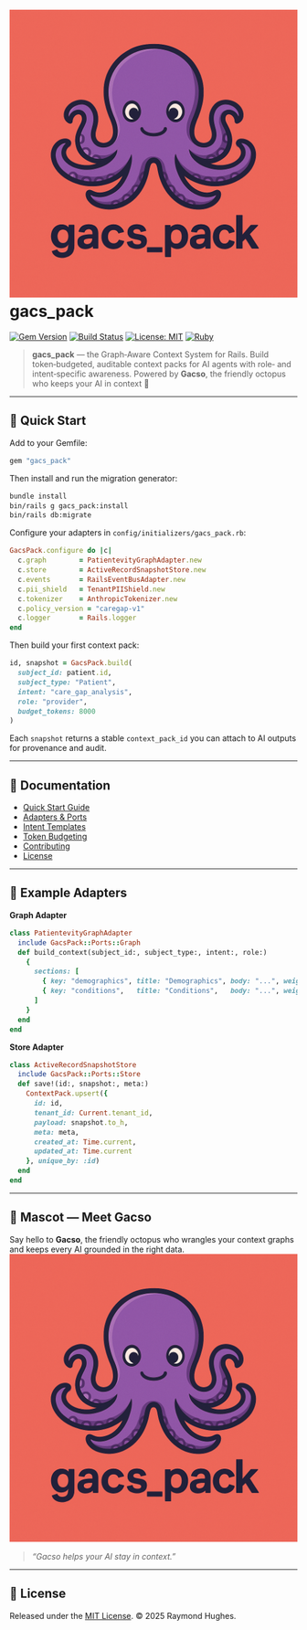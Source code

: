 # ![Gacso Logo](lib/gacso.png) gacs_pack

[![Gem Version](https://badge.fury.io/rb/gacs_pack.svg)](https://badge.fury.io/rb/gacs_pack)
[![Build Status](https://github.com/raycifer/gacs_pack/actions/workflows/ci.yml/badge.svg)](https://github.com/raycifer/gacs_pack/actions)
[![License: MIT](https://img.shields.io/badge/License-MIT-yellow.svg)](https://opensource.org/licenses/MIT)
[![Ruby](https://img.shields.io/badge/Ruby-%3E%3D%203.1-red)](https://www.ruby-lang.org/en/)

> **gacs_pack** — the Graph‑Aware Context System for Rails.
> Build token‑budgeted, auditable context packs for AI agents with role‑ and intent‑specific awareness.
> Powered by **Gacso**, the friendly octopus who keeps your AI in context 🐙

---

## 🚀 Quick Start

Add to your Gemfile:

```ruby
gem "gacs_pack"
```

Then install and run the migration generator:

```bash
bundle install
bin/rails g gacs_pack:install
bin/rails db:migrate
```

Configure your adapters in `config/initializers/gacs_pack.rb`:

```ruby
GacsPack.configure do |c|
  c.graph        = PatientevityGraphAdapter.new
  c.store        = ActiveRecordSnapshotStore.new
  c.events       = RailsEventBusAdapter.new
  c.pii_shield   = TenantPIIShield.new
  c.tokenizer    = AnthropicTokenizer.new
  c.policy_version = "caregap-v1"
  c.logger       = Rails.logger
end
```

Then build your first context pack:

```ruby
id, snapshot = GacsPack.build(
  subject_id: patient.id,
  subject_type: "Patient",
  intent: "care_gap_analysis",
  role: "provider",
  budget_tokens: 8000
)
```

Each `snapshot` returns a stable `context_pack_id` you can attach to AI outputs for provenance and audit.

---

## 📖 Documentation

- [Quick Start Guide](https://github.com/raycifer/gacs_pack#quick-start)
- [Adapters & Ports](https://github.com/raycifer/gacs_pack/docs/adapters.md)
- [Intent Templates](https://github.com/raycifer/gacs_pack/docs/intents.md)
- [Token Budgeting](https://github.com/raycifer/gacs_pack/docs/token_budgeting.md)
- [Contributing](https://github.com/raycifer/gacs_pack/CONTRIBUTING.md)
- [License](#license)

---

## 🧩 Example Adapters

**Graph Adapter**
```ruby
class PatientevityGraphAdapter
  include GacsPack::Ports::Graph
  def build_context(subject_id:, subject_type:, intent:, role:)
    {
      sections: [
        { key: "demographics", title: "Demographics", body: "...", weight: 1.0 },
        { key: "conditions",   title: "Conditions",   body: "...", weight: 1.5 }
      ]
    }
  end
end
```

**Store Adapter**
```ruby
class ActiveRecordSnapshotStore
  include GacsPack::Ports::Store
  def save!(id:, snapshot:, meta:)
    ContextPack.upsert({
      id: id,
      tenant_id: Current.tenant_id,
      payload: snapshot.to_h,
      meta: meta,
      created_at: Time.current,
      updated_at: Time.current
    }, unique_by: :id)
  end
end
```

---

## 🐙 Mascot — Meet Gacso

Say hello to **Gacso**, the friendly octopus who wrangles your context graphs and keeps every AI grounded in the right data.
![Gacso](lib/gacso.png)

> _“Gacso helps your AI stay in context.”_

---

## 📜 License

Released under the [MIT License](https://opensource.org/licenses/MIT).
© 2025 Raymond Hughes.